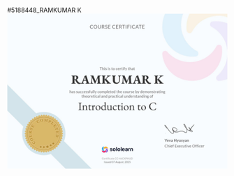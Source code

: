 #5188448_RAMKUMAR K
![sololearn c programming certificate](https://github.com/ramkumarkuppusamy/5188448_RAMKUMAR-K/blob/3188d806866d109e2ae9842634b40c2a28ca9f2e/C%20programming/images/Sololearn%20c%20programming.jpg)
